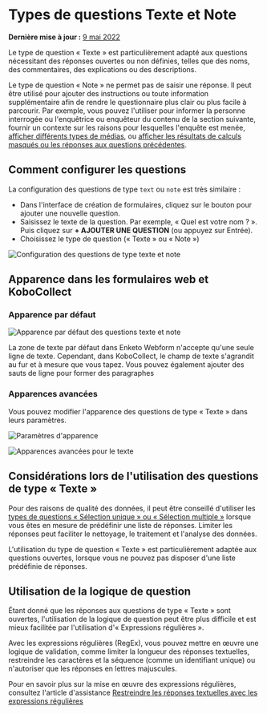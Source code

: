 # Types de questions Texte et Note
**Dernière mise à jour :** <a href="https://github.com/kobotoolbox/docs/blob/4d3ba5b4639335723af5b5a376159a536c904323/source/text_and_note.md" class="reference">9 mai 2022</a>

Le type de question « Texte » est particulièrement adapté aux questions nécessitant des réponses ouvertes ou non définies, telles que des noms, des commentaires, des explications ou des descriptions.

Le type de question « Note » ne permet pas de saisir une réponse. Il peut être utilisé pour ajouter des instructions ou toute information supplémentaire afin de rendre le questionnaire plus clair ou plus facile à parcourir. Par exemple, vous pouvez l'utiliser pour informer la personne interrogée ou l'enquêtrice ou enquêteur du contenu de la section suivante, fournir un contexte sur les raisons pour lesquelles l'enquête est menée, [afficher différents types de médias](media.md), ou [afficher les résultats de calculs masqués ou les réponses aux questions précédentes](responses_inside_question.md).

## Comment configurer les questions

La configuration des questions de type `text` ou `note` est très similaire :

-   Dans l'interface de création de formulaires, cliquez sur le bouton <i class="k-icon k-icon-plus"></i> pour ajouter une nouvelle question.
-   Saisissez le texte de la question. Par exemple, « Quel est votre nom ? ». Puis cliquez sur **+ AJOUTER UNE QUESTION** (ou appuyez sur Entrée).
-   Choisissez le type de question (« Texte » ou « Note »)

![Configuration des questions de type texte et note](images/text_and_note/text_note_setup.gif)

## Apparence dans les formulaires web et KoboCollect

### Apparence par défaut

![Apparence par défaut des questions texte et note](images/text_and_note/text_note_default_appearance.png)

<p class="note">
  La zone de texte par défaut dans Enketo Webform n'accepte qu'une seule ligne de texte. Cependant, dans KoboCollect, le champ de texte s'agrandit au fur et à mesure que vous tapez. Vous pouvez également ajouter des sauts de ligne pour former des paragraphes
</p>

### Apparences avancées

Vous pouvez modifier l'apparence des questions de type « Texte » dans leurs paramètres.

![Paramètres d'apparence](images/text_and_note/text_appearance_settings.png)

![Apparences avancées pour le texte](images/text_and_note/text_advanced_appearance.png)

## Considérations lors de l'utilisation des questions de type « Texte »

Pour des raisons de qualité des données, il peut être conseillé d'utiliser les [types de questions « Sélection unique » ou « Sélection multiple »](select_one_and_select_many.md) lorsque vous êtes en mesure de prédéfinir une liste de réponses. Limiter les réponses peut faciliter le nettoyage, le traitement et l'analyse des données.

L'utilisation du type de question « Texte » est particulièrement adaptée aux questions ouvertes, lorsque vous ne pouvez pas disposer d'une liste prédéfinie de réponses.

## Utilisation de la logique de question

Étant donné que les réponses aux questions de type « Texte » sont ouvertes, l'utilisation de la logique de question peut être plus difficile et est mieux facilitée par l'utilisation d'« Expressions régulières ».

Avec les expressions régulières (RegEx), vous pouvez mettre en œuvre une logique de validation, comme limiter la longueur des réponses textuelles, restreindre les caractères et la séquence (comme un identifiant unique) ou n'autoriser que les réponses en lettres majuscules.

Pour en savoir plus sur la mise en œuvre des expressions régulières, consultez l'article d'assistance [Restreindre les réponses textuelles avec les expressions régulières](restrict_responses.md)